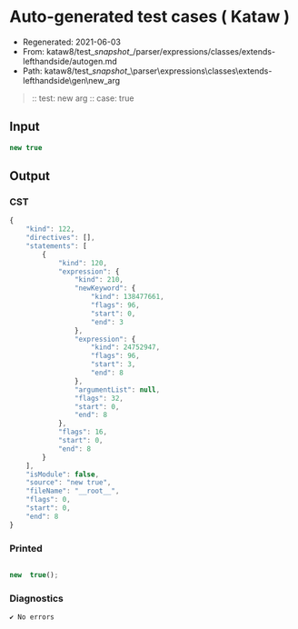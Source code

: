 # Auto-generated test cases ( Kataw )
- Regenerated: 2021-06-03
- From: kataw8/test\__snapshot__/parser/expressions/classes/extends-lefthandside/autogen.md
- Path: kataw8/test\__snapshot__\parser\expressions\classes\extends-lefthandside\gen\new_arg
> :: test: new arg
> :: case: true
## Input

`````js
new true
`````
## Output

### CST

```javascript
{
    "kind": 122,
    "directives": [],
    "statements": [
        {
            "kind": 120,
            "expression": {
                "kind": 210,
                "newKeyword": {
                    "kind": 138477661,
                    "flags": 96,
                    "start": 0,
                    "end": 3
                },
                "expression": {
                    "kind": 24752947,
                    "flags": 96,
                    "start": 3,
                    "end": 8
                },
                "argumentList": null,
                "flags": 32,
                "start": 0,
                "end": 8
            },
            "flags": 16,
            "start": 0,
            "end": 8
        }
    ],
    "isModule": false,
    "source": "new true",
    "fileName": "__root__",
    "flags": 0,
    "start": 0,
    "end": 8
}
```

### Printed

```javascript

new  true();
```

### Diagnostics

```javascript
✔ No errors
```

